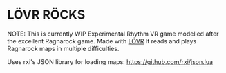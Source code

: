 # LÖVR RÖCKS

NOTE: This is currently WIP
Experimental Rhythm VR game modelled after the excellent Ragnarock game.
Made with [LÖVR](https://github.com/bjornbytes/lovr)
It reads and plays Ragnarock maps in multiple difficulties.

Uses rxi's JSON library for loading maps: https://github.com/rxi/json.lua
